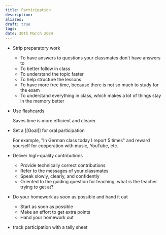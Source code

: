 ```yaml
---
title: Participation
description: 
aliases: 
draft: true
tags: 
date: 30th March 2024
---
```

- Strip preparatory work
    - To have answers to questions your classmates don't have answers to
    - To better follow in class
    - To understand the topic faster
    - To help structure the lessons
    - To have more free time, because there is not so much to study for the exam
    - To understand everything in class, which makes a lot of things stay in the memory better
- Use flashcards
    
    Saves time is more efficient and clearer
    
- Set a [[Goal]] for oral participation
    
    For example, "In German class today I report 5 times" and reward yourself for cooperation with music, YouTube, etc.
    
- Deliver high-quality contributions
    - Provide technically correct contributions
    - Refer to the messages of your classmates
    - Speak slowly, clearly, and confidently
    - Oriented to the guiding question for teaching, what is the teacher trying to get at?
- Do your homework as soon as possible and hand it out
    - Start as soon as possible
    - Make an effort to get extra points
    - Hand your homework out
- track participation with a tally sheet
